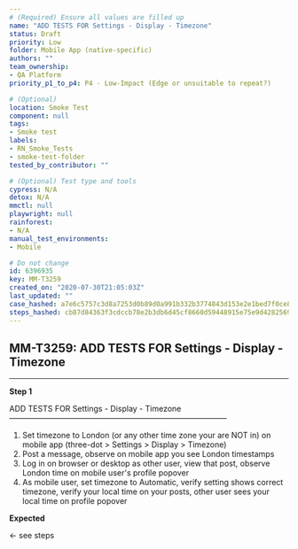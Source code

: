 ```yaml
---
# (Required) Ensure all values are filled up
name: "ADD TESTS FOR Settings - Display - Timezone"
status: Draft
priority: Low
folder: Mobile App (native-specific)
authors: ""
team_ownership: 
- QA Platform
priority_p1_to_p4: P4 - Low-Impact (Edge or unsuitable to repeat?)

# (Optional)
location: Smoke Test
component: null
tags:
- Smoke test
labels: 
- RN_Smoke_Tests
- smoke-test-folder
tested_by_contributor: ""

# (Optional) Test type and tools
cypress: N/A
detox: N/A
mmctl: null
playwright: null
rainforest: 
- N/A
manual_test_environments:
- Mobile

# Do not change
id: 6396935
key: MM-T3259
created_on: "2020-07-30T21:05:03Z"
last_updated: ""
case_hashed: a7e6c5757c3d8a7253d0b89d0a991b332b3774843d153e2e1bed7f0ce890deebae3c5454db9a13c26d0bb679e5a7ce9c
steps_hashed: cb87d84363f3cdccb78e2b3db6d45cf8660d59448915e75e9d4282569ed43c57bfe16a3a1de8f22542571af7eb7dcc3d
---
```


<!-- (Auto-generated) Based on frontmatter's "key" and "name" -->

## MM-T3259: ADD TESTS FOR Settings - Display - Timezone

---

**Step 1**

ADD TESTS FOR Settings - Display - Timezone\
————————————————————————————

1. Set timezone to London (or any other time zone your are NOT in) on mobile app (three-dot > Settings > Display > Timezone)
2. Post a message, observe on mobile app you see London timestamps
3. Log in on browser or desktop as other user, view that post, observe London time on mobile user's profile popover
4. As mobile user, set timezone to Automatic, verify setting shows correct timezone, verify your local time on your posts, other user sees your local time on profile popover

**Expected**

← see steps
